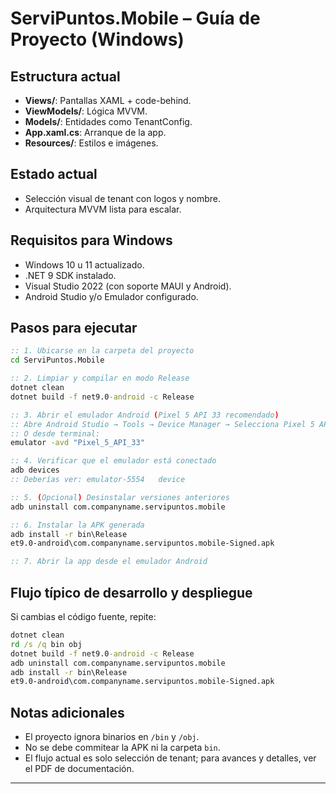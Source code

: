# ServiPuntos.Mobile – Guía de Proyecto (Windows)

## Estructura actual

- **Views/**: Pantallas XAML + code-behind.
- **ViewModels/**: Lógica MVVM.
- **Models/**: Entidades como TenantConfig.
- **App.xaml.cs**: Arranque de la app.
- **Resources/**: Estilos e imágenes.

## Estado actual

- Selección visual de tenant con logos y nombre.
- Arquitectura MVVM lista para escalar.

## Requisitos para Windows

- Windows 10 u 11 actualizado.
- .NET 9 SDK instalado.
- Visual Studio 2022 (con soporte MAUI y Android).
- Android Studio y/o Emulador configurado.

## Pasos para ejecutar

```cmd
:: 1. Ubicarse en la carpeta del proyecto
cd ServiPuntos.Mobile

:: 2. Limpiar y compilar en modo Release
dotnet clean
dotnet build -f net9.0-android -c Release

:: 3. Abrir el emulador Android (Pixel 5 API 33 recomendado)
:: Abre Android Studio → Tools → Device Manager → Selecciona Pixel 5 API 33 → Start
:: O desde terminal:
emulator -avd "Pixel_5_API_33"

:: 4. Verificar que el emulador está conectado
adb devices
:: Deberías ver: emulator-5554   device

:: 5. (Opcional) Desinstalar versiones anteriores
adb uninstall com.companyname.servipuntos.mobile

:: 6. Instalar la APK generada
adb install -r bin\Release
et9.0-android\com.companyname.servipuntos.mobile-Signed.apk

:: 7. Abrir la app desde el emulador Android
```

## Flujo típico de desarrollo y despliegue

Si cambias el código fuente, repite:

```cmd
dotnet clean
rd /s /q bin obj
dotnet build -f net9.0-android -c Release
adb uninstall com.companyname.servipuntos.mobile
adb install -r bin\Release
et9.0-android\com.companyname.servipuntos.mobile-Signed.apk
```

## Notas adicionales

- El proyecto ignora binarios en `/bin` y `/obj`.
- No se debe commitear la APK ni la carpeta `bin`.
- El flujo actual es solo selección de tenant; para avances y detalles, ver el PDF de documentación.

---
